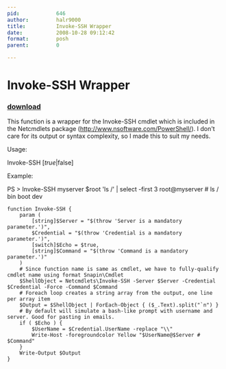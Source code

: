 ```yaml
---
pid:            646
author:         halr9000
title:          Invoke-SSH Wrapper
date:           2008-10-28 09:12:42
format:         posh
parent:         0

---
```


# Invoke-SSH Wrapper

### [download](Scripts\646.ps1)

This function is a wrapper for the Invoke-SSH cmdlet which is included in the Netcmdlets package (http://www.nsoftware.com/PowerShell/). I don't care for its output or syntax complexity, so I made this to suit my needs.

Usage:

  Invoke-SSH <server> <PSCredential> [$true|$false] <command>

Example:

PS > Invoke-SSH myserver $root 'ls /' | select -first 3
root@myserver # ls /
bin
boot
dev  

```posh
function Invoke-SSH {
	param (
		[string]$Server = "$(throw 'Server is a mandatory parameter.')",
		$Credential = "$(throw 'Credential is a mandatory parameter.')",
		[switch]$Echo = $true,
		[string]$Command = "$(throw 'Command is a mandatory parameter.')"
	)
	# Since function name is same as cmdlet, we have to fully-qualify cmdlet name using format Snapin\Cmdlet
	$ShellObject = Netcmdlets\Invoke-SSH -Server $Server -Credential $Credential -Force -Command $Command
	# Foreach loop creates a string array from the output, one line per array item
	$Output = $ShellObject | ForEach-Object { ($_.Text).split("`n") }
	# By default will simulate a bash-like prompt with username and server. Good for pasting in emails.
	if ( $Echo ) {
		$UserName = $Credential.UserName -replace "\\"
		Write-Host -foregroundcolor Yellow "$UserName@$Server # $Command"
	}
	Write-Output $Output
}
```
